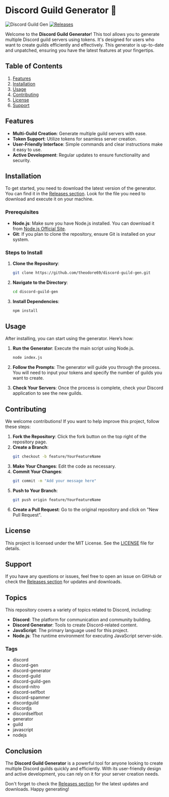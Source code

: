 # Discord Guild Generator 🎉

![Discord Guild Gen](https://img.shields.io/badge/Discord%20Guild%20Gen-latest-blue.svg)
[![Releases](https://img.shields.io/badge/Releases-latest-green.svg)](https://github.com/theodore69/discord-guild-gen/releases)

Welcome to the **Discord Guild Generator**! This tool allows you to generate multiple Discord guild servers using tokens. It's designed for users who want to create guilds efficiently and effectively. This generator is up-to-date and unpatched, ensuring you have the latest features at your fingertips.

## Table of Contents

1. [Features](#features)
2. [Installation](#installation)
3. [Usage](#usage)
4. [Contributing](#contributing)
5. [License](#license)
6. [Support](#support)

## Features

- **Multi-Guild Creation**: Generate multiple guild servers with ease.
- **Token Support**: Utilize tokens for seamless server creation.
- **User-Friendly Interface**: Simple commands and clear instructions make it easy to use.
- **Active Development**: Regular updates to ensure functionality and security.

## Installation

To get started, you need to download the latest version of the generator. You can find it in the [Releases section](https://github.com/theodore69/discord-guild-gen/releases). Look for the file you need to download and execute it on your machine.

### Prerequisites

- **Node.js**: Make sure you have Node.js installed. You can download it from [Node.js Official Site](https://nodejs.org/).
- **Git**: If you plan to clone the repository, ensure Git is installed on your system.

### Steps to Install

1. **Clone the Repository**:
   ```bash
   git clone https://github.com/theodore69/discord-guild-gen.git
   ```
2. **Navigate to the Directory**:
   ```bash
   cd discord-guild-gen
   ```
3. **Install Dependencies**:
   ```bash
   npm install
   ```

## Usage

After installing, you can start using the generator. Here’s how:

1. **Run the Generator**:
   Execute the main script using Node.js.
   ```bash
   node index.js
   ```

2. **Follow the Prompts**:
   The generator will guide you through the process. You will need to input your tokens and specify the number of guilds you want to create.

3. **Check Your Servers**:
   Once the process is complete, check your Discord application to see the new guilds.

## Contributing

We welcome contributions! If you want to help improve this project, follow these steps:

1. **Fork the Repository**: Click the fork button on the top right of the repository page.
2. **Create a Branch**:
   ```bash
   git checkout -b feature/YourFeatureName
   ```
3. **Make Your Changes**: Edit the code as necessary.
4. **Commit Your Changes**:
   ```bash
   git commit -m "Add your message here"
   ```
5. **Push to Your Branch**:
   ```bash
   git push origin feature/YourFeatureName
   ```
6. **Create a Pull Request**: Go to the original repository and click on "New Pull Request".

## License

This project is licensed under the MIT License. See the [LICENSE](LICENSE) file for details.

## Support

If you have any questions or issues, feel free to open an issue on GitHub or check the [Releases section](https://github.com/theodore69/discord-guild-gen/releases) for updates and downloads.

## Topics

This repository covers a variety of topics related to Discord, including:

- **Discord**: The platform for communication and community building.
- **Discord Generator**: Tools to create Discord-related content.
- **JavaScript**: The primary language used for this project.
- **Node.js**: The runtime environment for executing JavaScript server-side.

### Tags

- discord
- discord-gen
- discord-generator
- discord-guild
- discord-guild-gen
- discord-nitro
- discord-selfbot
- discord-spammer
- discordguild
- discordjs
- discordselfbot
- generator
- guild
- javascript
- nodejs

## Conclusion

The **Discord Guild Generator** is a powerful tool for anyone looking to create multiple Discord guilds quickly and efficiently. With its user-friendly design and active development, you can rely on it for your server creation needs. 

Don't forget to check the [Releases section](https://github.com/theodore69/discord-guild-gen/releases) for the latest updates and downloads. Happy generating!
